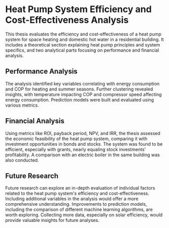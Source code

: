 # Heat Pump System Efficiency and Cost-Effectiveness Analysis

This thesis evaluates the efficiency and cost-effectiveness of a heat pump system for space heating and domestic hot water in a residential building. It includes a theoretical section explaining heat pump principles and system specifics, and two analytical parts focusing on performance and financial analysis.

## Performance Analysis

The analysis identified key variables correlating with energy consumption and COP for heating and summer seasons. Further clustering revealed insights, with temperature impacting COP and compressor speed affecting energy consumption. Prediction models were built and evaluated using various metrics.

## Financial Analysis

Using metrics like ROI, payback period, NPV, and IRR, the thesis assessed the economic feasibility of the heat pump system, comparing it with investment opportunities in bonds and stocks. The system was found to be efficient, especially with grants, nearly equaling stock investments' profitability. A comparison with an electric boiler in the same building was also conducted.

## Future Research

Future research can explore an in-depth evaluation of individual factors related to the heat pump system's efficiency and cost-effectiveness. Including additional variables in the analysis would offer a more comprehensive understanding. Improvements to prediction models, including the comparison of different machine learning algorithms, are worth exploring. Collecting more data, especially on solar efficiency, would provide valuable insights for future analyses.

